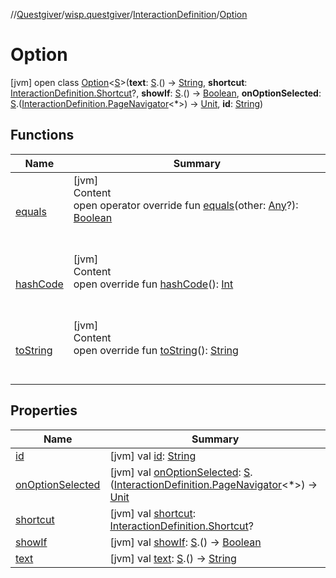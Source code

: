 //[Questgiver](../../../index.md)/[wisp.questgiver](../../index.md)/[InteractionDefinition](../index.md)/[Option](index.md)



# Option  
 [jvm] open class [Option](index.md)<[S](index.md)>(**text**: [S](index.md).() -> [String](https://kotlinlang.org/api/latest/jvm/stdlib/kotlin/-string/index.html), **shortcut**: [InteractionDefinition.Shortcut](../-shortcut/index.md)?, **showIf**: [S](index.md).() -> [Boolean](https://kotlinlang.org/api/latest/jvm/stdlib/kotlin/-boolean/index.html), **onOptionSelected**: [S](index.md).([InteractionDefinition.PageNavigator](../-page-navigator/index.md)<*>) -> [Unit](https://kotlinlang.org/api/latest/jvm/stdlib/kotlin/-unit/index.html), **id**: [String](https://kotlinlang.org/api/latest/jvm/stdlib/kotlin/-string/index.html))   


## Functions  
  
|  Name|  Summary| 
|---|---|
| [equals](../../../wisp.questgiver.wispLib/-service-locator/index.md#kotlin/Any/equals/#kotlin.Any?/PointingToDeclaration/)| [jvm]  <br>Content  <br>open operator override fun [equals](../../../wisp.questgiver.wispLib/-service-locator/index.md#kotlin/Any/equals/#kotlin.Any?/PointingToDeclaration/)(other: [Any](https://kotlinlang.org/api/latest/jvm/stdlib/kotlin/-any/index.html)?): [Boolean](https://kotlinlang.org/api/latest/jvm/stdlib/kotlin/-boolean/index.html)  <br><br><br>
| [hashCode](../../../wisp.questgiver.wispLib/-service-locator/index.md#kotlin/Any/hashCode/#/PointingToDeclaration/)| [jvm]  <br>Content  <br>open override fun [hashCode](../../../wisp.questgiver.wispLib/-service-locator/index.md#kotlin/Any/hashCode/#/PointingToDeclaration/)(): [Int](https://kotlinlang.org/api/latest/jvm/stdlib/kotlin/-int/index.html)  <br><br><br>
| [toString](../../../wisp.questgiver.wispLib/-service-locator/index.md#kotlin/Any/toString/#/PointingToDeclaration/)| [jvm]  <br>Content  <br>open override fun [toString](../../../wisp.questgiver.wispLib/-service-locator/index.md#kotlin/Any/toString/#/PointingToDeclaration/)(): [String](https://kotlinlang.org/api/latest/jvm/stdlib/kotlin/-string/index.html)  <br><br><br>


## Properties  
  
|  Name|  Summary| 
|---|---|
| [id](index.md#wisp.questgiver/InteractionDefinition.Option/id/#/PointingToDeclaration/)|  [jvm] val [id](index.md#wisp.questgiver/InteractionDefinition.Option/id/#/PointingToDeclaration/): [String](https://kotlinlang.org/api/latest/jvm/stdlib/kotlin/-string/index.html)   <br>
| [onOptionSelected](index.md#wisp.questgiver/InteractionDefinition.Option/onOptionSelected/#/PointingToDeclaration/)|  [jvm] val [onOptionSelected](index.md#wisp.questgiver/InteractionDefinition.Option/onOptionSelected/#/PointingToDeclaration/): [S](index.md).([InteractionDefinition.PageNavigator](../-page-navigator/index.md)<*>) -> [Unit](https://kotlinlang.org/api/latest/jvm/stdlib/kotlin/-unit/index.html)   <br>
| [shortcut](index.md#wisp.questgiver/InteractionDefinition.Option/shortcut/#/PointingToDeclaration/)|  [jvm] val [shortcut](index.md#wisp.questgiver/InteractionDefinition.Option/shortcut/#/PointingToDeclaration/): [InteractionDefinition.Shortcut](../-shortcut/index.md)?   <br>
| [showIf](index.md#wisp.questgiver/InteractionDefinition.Option/showIf/#/PointingToDeclaration/)|  [jvm] val [showIf](index.md#wisp.questgiver/InteractionDefinition.Option/showIf/#/PointingToDeclaration/): [S](index.md).() -> [Boolean](https://kotlinlang.org/api/latest/jvm/stdlib/kotlin/-boolean/index.html)   <br>
| [text](index.md#wisp.questgiver/InteractionDefinition.Option/text/#/PointingToDeclaration/)|  [jvm] val [text](index.md#wisp.questgiver/InteractionDefinition.Option/text/#/PointingToDeclaration/): [S](index.md).() -> [String](https://kotlinlang.org/api/latest/jvm/stdlib/kotlin/-string/index.html)   <br>

